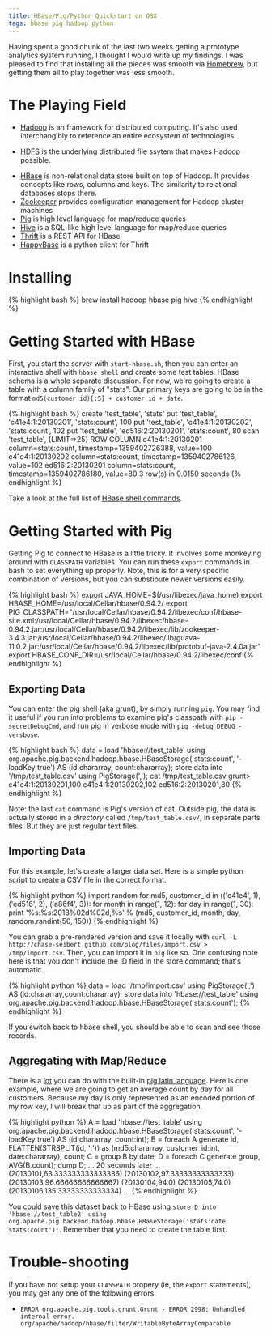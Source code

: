 ```yaml
---
title: HBase/Pig/Python Quickstart on OSX
tags: hbase pig hadoop python
---
```


Having spent a good chunk of the last two weeks getting a prototype analytics system running, I thought I would write up my findings. I was pleased to find that installing all the pieces was smooth via [Homebrew](http://mxcl.github.com/homebrew/), but getting them all to play together was less smooth.

# The Playing Field

* [Hadoop](http://hadoop.apache.org/) is an framework for distributed computing. It's also used interchangibly to reference an entire ecosystem of technologies.
- [HDFS](http://en.wikipedia.org/wiki/Apache_Hadoop#Hadoop_Distributed_File_System) is the underlying distributed file ssytem that makes Hadoop possible.
* [HBase](http://hbase.apache.org/) is non-relational data store built on top of Hadoop. It provides concepts like rows, columns and keys. The similarity to relational databases stops there.
* [Zookeeper](http://zookeeper.apache.org/) provides configuration management for Hadoop cluster machines
* [Pig](http://pig.apache.org/) is high level language for map/reduce queries
* [Hive](http://hive.apache.org/) is a SQL-like high level language for map/reduce queries
* [Thrift](http://wiki.apache.org/hadoop/Hbase/ThriftApi) is a REST API for HBase
* [HappyBase](https://github.com/wbolster/happybase) is a python client for Thrift

# Installing

{% highlight bash %}
brew install hadoop hbase pig hive
{% endhighlight %}

# Getting Started with HBase

First, you start the server with `start-hbase.sh`, then you can enter an interactive shell with `hbase shell` and create some test tables. HBase schema is a whole separate discussion. For now, we're going to create a table with a column family of "stats". Our primary keys are going to be in the format `md5(customer id)[:5] + customer id + date`.

{% highlight bash %}
create 'test_table', 'stats'
put 'test_table', 'c41e4:1:20130201', 'stats:count', 100
put 'test_table', 'c41e4:1:20130202', 'stats:count', 102
put 'test_table', 'ed516:2:20130201', 'stats:count', 80
scan 'test_table', {LIMIT=>25}
    ROW                                      COLUMN
     c41e4:1:20130201                        column=stats:count, timestamp=1359402726388, value=100
     c41e4:1:20130202                        column=stats:count, timestamp=1359402786126, value=102
     ed516:2:20130201                        column=stats:count, timestamp=1359402786180, value=80
    3 row(s) in 0.0150 seconds
{% endhighlight %}

Take a look at the full list of [HBase shell commands](http://wiki.apache.org/hadoop/Hbase/Shell).


# Getting Started with Pig

Getting Pig to connect to HBase is a little tricky. It involves some monkeying around with `CLASSPATH` variables. You can run these `export` commands in bash to set everything up properly. Note, this is for a very specific combination of versions, but you can substibute newer versions easily.

{% highlight bash %}
export JAVA_HOME=$(/usr/libexec/java_home)
export HBASE_HOME=/usr/local/Cellar/hbase/0.94.2/
export PIG_CLASSPATH="/usr/local/Cellar/hbase/0.94.2/libexec/conf/hbase-site.xml:/usr/local/Cellar/hbase/0.94.2/libexec/hbase-0.94.2.jar:/usr/local/Cellar/hbase/0.94.2/libexec/lib/zookeeper-3.4.3.jar:/usr/local/Cellar/hbase/0.94.2/libexec/lib/guava-11.0.2.jar:/usr/local/Cellar/hbase/0.94.2/libexec/lib/protobuf-java-2.4.0a.jar"
export HBASE_CONF_DIR=/usr/local/Cellar/hbase/0.94.2/libexec/conf
{% endhighlight %}

## Exporting Data

You can enter the pig shell (aka grunt), by simply running `pig`. You may find it useful if you run into problems to examine pig's classpath with `pip -secretDebugCmd`, and run pig in verbose mode with `pig -debug DEBUG -versbose`.

{% highlight bash %}
data = load 'hbase://test_table' using org.apache.pig.backend.hadoop.hbase.HBaseStorage('stats:count', '-loadKey true') AS (id:chararray, count:chararray);
store data into '/tmp/test_table.csv' using PigStorage(',');
cat /tmp/test_table.csv
grunt>
c41e4:1:20130201,100
c41e4:1:20130202,102
ed516:2:20130201,80
{% endhighlight %}

Note: the last `cat` command is Pig's version of cat. Outside pig, the data is actually stored in a _directory_ called `/tmp/test_table.csv/`, in separate parts files. But they are just regular text files.

## Importing Data

For this example, let's create a larger data set. Here is a simple python script to create a CSV file in the correct format.

{% highlight python %}
import random
for md5, customer_id in (('c41e4', 1), ('ed516', 2), ('a86f4', 3)):
    for month in range(1, 12):
        for day in range(1, 30):
            print '%s:%s:2013%02d%02d,%s' % (md5, customer_id, month, day, random.randint(50, 150))
{% endhighlight %}

You can grab a pre-rendered version and save it locally with `curl -L http://chase-seibert.github.com/blog/files/import.csv > /tmp/import.csv`. Then, you can import it in `pig` like so. One confusing note here is that you don't include the ID field in the store command; that's automatic.

{% highlight python %}
data = load '/tmp/import.csv' using PigStorage(',') AS (id:chararray,count:chararray);
store data into 'hbase://test_table' using org.apache.pig.backend.hadoop.hbase.HBaseStorage('stats:count');
{% endhighlight %}

If you switch back to hbase shell, you should be able to scan and see those records.

## Aggregating with Map/Reduce

There is a [lot](http://pig.apache.org/docs/r0.7.0/piglatin_ref1.html#Using+Comments+in+Scripts) you can do with the built-in [pig latin language](http://pig.apache.org/docs/r0.7.0/piglatin_ref2.html#Overview
). Here is one example, where we are going to get an average count by day for all customers. Because my day is only represented as an encoded portion of my row key, I will break that up as part of the aggregation.


{% highlight python %}
A = load 'hbase://test_table' using org.apache.pig.backend.hadoop.hbase.HBaseStorage('stats:count', '-loadKey true') AS (id:chararray, count:int);
B = foreach A generate id, FLATTEN(STRSPLIT(id, ':')) as (md5:chararray, customer_id:int, date:chararray), count;
C = group B by date;
D = foreach C generate group, AVG(B.count);
dump D;
...
20 seconds later
...
(20130101,63.333333333333336)
(20130102,97.33333333333333)
(20130103,96.66666666666667)
(20130104,94.0)
(20130105,74.0)
(20130106,135.33333333333334)
...
{% endhighlight %}

You could save this dataset back to HBase using `store D into 'hbase://test_table2' using org.apache.pig.backend.hadoop.hbase.HBaseStorage('stats:date stats:count');`. Remember that you need to create the table first.

# Trouble-shooting

If you have not setup your `CLASSPATH` propery (ie, the `export` statements), you may get any one of the following errors:

* `ERROR org.apache.pig.tools.grunt.Grunt - ERROR 2998: Unhandled internal error. org/apache/hadoop/hbase/filter/WritableByteArrayComparable`
